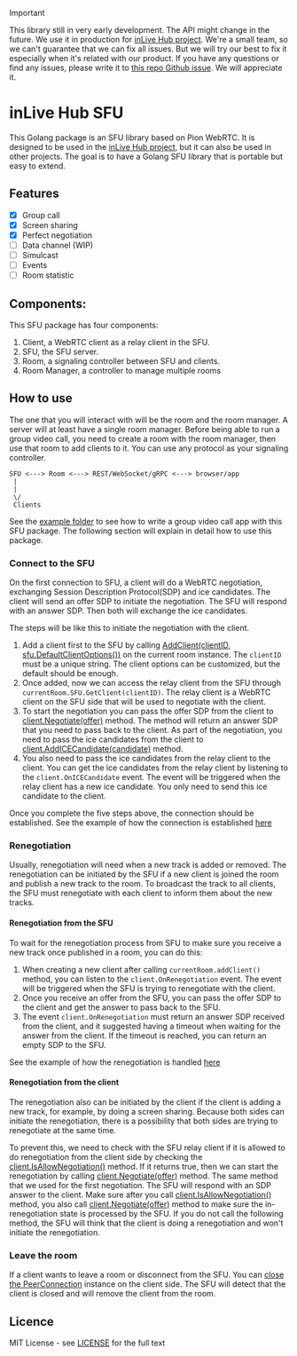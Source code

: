 
> [!IMPORTANT]  
> This library still in very early development. The API might change in the future. We use it in production for [inLive Hub project](https://inlive.app/realtime-interactive). We're a small team, so we can't guarantee that we can fix all issues. But we will try our best to fix it especially when it's related with our product. If you have any questions or find any issues, please write it to [this repo Github issue](https://github.com/inlivedev/sfu/issues). We will appreciate it.

# inLive Hub SFU

This Golang package is an SFU library based on Pion WebRTC. It is designed to be used in the [inLive Hub project](https://inlive.app/realtime-interactive), but it can also be used in other projects. The goal is to have a Golang SFU library that is portable but easy to extend.



## Features
- [x] Group call
- [x] Screen sharing
- [x] Perfect negotiation
- [ ] Data channel (WIP)
- [ ] Simulcast
- [ ] Events
- [ ] Room statistic

## Components:
This SFU package has four components:

1. Client, a WebRTC client as a relay client in the SFU.
2. SFU, the SFU server.
3. Room, a signaling controller between SFU and clients.
4. Room Manager, a controller to manage multiple rooms

## How to use
The one that you will interact with will be the room and the room manager. A server will at least have a single room manager. Before being able to run a group video call, you need to create a room with the room manager, then use that room to add clients to it. You can use any protocol as your signaling controller. 
```
SFU <---> Room <---> REST/WebSocket/gRPC <---> browser/app
 |
 |
 \/
 Clients
```

See the [example folder](./examples/) to see how to write a group video call app with this SFU package. The following section will explain in detail how to use this package.


### Connect to the SFU
On the first connection to SFU, a client will do a WebRTC negotiation, exchanging Session Description Protocol(SDP) and ice candidates. The client will send an offer SDP to initiate the negotiation. The SFU will respond with an answer SDP. Then both will exchange the ice candidates. 

The steps will be like this to initiate the negotiation with the client.
1. Add a client first to the SFU by calling [AddClient(clientID, sfu.DefaultClientOptions())](./room.go#L133) on the current room instance. The `clientID` must be a unique string. The client options can be customized, but the default should be enough.
2. Once added, now we can access the relay client from the SFU through `currentRoom.SFU.GetClient(clientID)`. The relay client is a WebRTC client on the SFU side that will be used to negotiate with the client.
3. To start the negotiation you can pass the offer SDP from the client to [client.Negotiate(offer)](./client.go#L113) method. The method will return an answer SDP that you need to pass back to the client.
As part of the negotiation, you need to pass the ice candidates from the client to [client.AddICECandidate(candidate)](./client.go#L353) method. 
4. You also need to pass the ice candidates from the relay client to the client. You can get the ice candidates from the relay client by listening to the `client.OnICECandidate` event. The event will be triggered when the relay client has a new ice candidate. You only need to send this ice candidate to the client.

Once you complete the five steps above, the connection should be established. See the example of how the connection is established [here](./examples/http-websocket/main.go#L91)

### Renegotiation
Usually, renegotiation will need when a new track is added or removed. The renegotiation can be initiated by the SFU if a new client is joined the room and publish a new track to the room. To broadcast the track to all clients, the SFU must renegotiate with each client to inform them about the new tracks. 

#### Renegotiation from the SFU
To wait for the renegotiation process from SFU to make sure you receive a new track once published in a room, you can do this:
1. When creating a new client after calling `currentRoom.addClient()` method, you can listen to the `client.OnRenegotiation` event. The event will be triggered when the SFU is trying to renegotiate with the client.
2. Once you receive an offer from the SFU, you can pass the offer SDP to the client and get the answer to pass back to the SFU. 
3. The event `client.OnRenegotiation` must return an answer SDP received from the client, and it suggested having a timeout when waiting for the answer from the client. If the timeout is reached, you can return an empty  SDP to the SFU. 

See the example of how the renegotiation is handled [here](./examples/http-websocket/main.go#L113)

#### Renegotiation from the client
The renegotiation also can be initiated by the client if the client is adding a new track, for example, by doing a screen sharing. Because both sides can initiate the renegotiation, there is a possibility that both sides are trying to renegotiate at the same time. 

To prevent this, we need to check with the SFU relay client if it is allowed to do renegotiation from the client side by checking the [client.IsAllowNegotiation()](./client.go#L103) method. If it returns true, then we can start the renegotiation by calling [client.Negotiate(offer)](./client.go#L113) method. The same method that we used for the first negotiation. The SFU will respond with an SDP answer to the client. Make sure after you call [client.IsAllowNegotiation()](./client.go#L1o3) method, you also call [client.Negotiate(offer)](./client.go#L113) method to make sure the in-renegotiation state is processed by the SFU. If you do not call the following method, the SFU will think that the client is doing a renegotiation and won't initiate the renegotiation.

### Leave the room
If a client wants to leave a room or disconnect from the SFU. You can [close the PeerConnection](https://developer.mozilla.org/en-US/docs/Web/API/RTCPeerConnection/close) instance on the client side. The SFU will detect that the client is closed and will remove the client from the room.

## Licence
MIT License - see [LICENSE](./LICENSE) for the full text